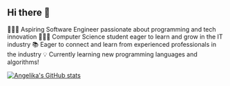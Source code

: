 ## Hi there 👋


👩🏻‍💻 Aspiring Software Engineer passionate about programming and tech innovation
👩🏻‍🎓 Computer Science student eager to learn and grow in the IT industry
📚 Eager to connect and learn from experienced professionals in the industry
💡 Currently learning new programming languages and algorithms!

 [![Angelika's GitHub stats](https://github-readme-stats.vercel.app/api?username=a-czypek)](https://github.com/a-czypek/github-readme-stats)
